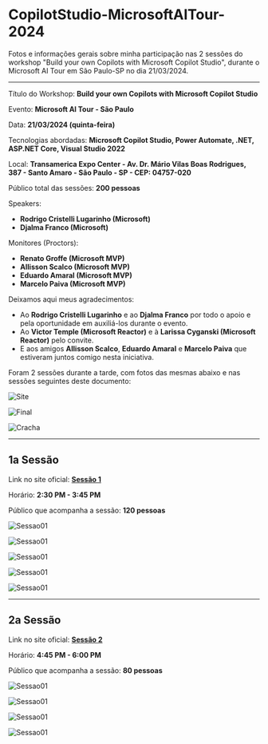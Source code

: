 # CopilotStudio-MicrosoftAITour-2024
Fotos e informações gerais sobre minha participação nas 2 sessões do workshop "Build your own Copilots with Microsoft Copilot Studio", durante o Microsoft AI Tour em São Paulo-SP  no dia 21/03/2024.

---

Título do Workshop: **Build your own Copilots with Microsoft Copilot Studio**

Evento: **Microsoft AI Tour - São Paulo**

Data: **21/03/2024 (quinta-feira)**

Tecnologias abordadas: **Microsoft Copilot Studio, Power Automate, .NET, ASP.NET Core, Visual Studio 2022**

Local: **Transamerica Expo Center - Av. Dr. Mário Vilas Boas Rodrigues, 387 - Santo Amaro - São Paulo - SP - CEP: 04757-020**

Público total das sessões: **200 pessoas**

Speakers:
- **Rodrigo Cristelli Lugarinho (Microsoft)**
- **Djalma Franco (Microsoft)**

Monitores (Proctors):
- **Renato Groffe (Microsoft MVP)**
- **Allisson Scalco (Microsoft MVP)**
- **Eduardo Amaral (Microsoft MVP)**
- **Marcelo Paiva (Microsoft MVP)**

Deixamos aqui meus agradecimentos:
- Ao **Rodrigo Cristelli Lugarinho** e ao **Djalma Franco** por todo o apoio e pela oportunidade em auxiliá-los durante o evento.
- Ao **Victor Temple (Microsoft Reactor)** e à **Larissa Cyganski (Microsoft Reactor)** pelo convite.
- E aos amigos **Allisson Scalco**, **Eduardo Amaral** e **Marcelo Paiva** que estiveram juntos comigo nesta iniciativa.

Foram 2 sessões durante a tarde, com fotos das mesmas abaixo e nas sessões seguintes deste documento:

![Site](img/site-01.png)

![Final](img/final.jpg)

![Cracha](img/cracha.jpg)

---

## 1a Sessão

Link no site oficial: [**Sessão 1**](https://envision.microsoft.com/en-US/sessions/4639dd18-463a-45ce-864b-ed5367a8365a?source=sessions)

Horário: **2:30 PM - 3:45 PM**

Público que acompanha a sessão: **120 pessoas**

![Sessao01](img/w01-01.jpg)

![Sessao01](img/w01-02.jpg)

![Sessao01](img/w01-03.jpg)

![Sessao01](img/w01-04.jpg)

![Sessao01](img/w01-05.jpg)

---

## 2a Sessão

Link no site oficial: [**Sessão 2**](https://envision.microsoft.com/en-US/sessions/58370dcc-019c-4fee-8c7b-53e9f99be2b1?source=sessions)

Horário: **4:45 PM - 6:00 PM**

Público que acompanha a sessão: **80 pessoas**

![Sessao01](img/w02-01.jpg)

![Sessao01](img/w02-02.jpg)

![Sessao01](img/w02-03.jpg)

![Sessao01](img/w02-04.jpg)